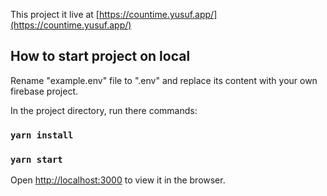 This project it live at [https://countime.yusuf.app/](https://countime.yusuf.app/)

## How to start project on local

Rename "example.env" file to ".env" and replace its content with your own firebase project.

In the project directory, run there commands:

### `yarn install`
### `yarn start`

Open [http://localhost:3000](http://localhost:3000) to view it in the browser.